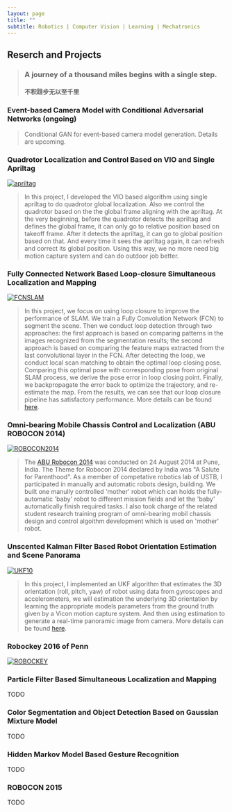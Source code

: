 ```yaml
---
layout: page
title: ""
subtitle: Robotics | Computer Vision | Learning | Mechatronics
---
```

## Reserch and Projects
> ### A journey of a thousand miles begins with a single step. 
> #### 不积跬步无以至千里

### Event-based Camera Model with Conditional Adversarial Networks (ongoing)
> Conditional GAN for event-based camera model generation. Details are upcoming.

### Quadrotor Localization and Control Based on VIO and Single Apriltag
[![apriltag](http://img.youtube.com/vi/SXhylsI6tZY/0.jpg)](http://www.youtube.com/watch?v=SXhylsI6tZY "apriltag")
> In this project, I developed the VIO based algorithm using single apriltag to do quadrotor global localization. Also we control the quadrotor based on the the global frame aligning with the apriltag. At the very beginning, before the quadrotor detects the apriltag and defines the global frame, it can only go to relative position based on takeoff frame. After it detects the apriltag, it can go to global position based on that. And every time it sees the apriltag again, it can refresh and correct its global position. Using this way, we no more need big motion capture system and can do outdoor job better.

### Fully Connected Network Based Loop-closure Simultaneous Localization and Mapping
[![FCNSLAM](http://img.youtube.com/vi/UbIvX2wLOx0/0.jpg)](http://www.youtube.com/watch?v=UbIvX2wLOx0 "FCNSLAM")
> In this project, we focus on using loop closure to improve the performance of SLAM. We train a Fully Convolution Network (FCN) to segment the scene. Then we conduct loop detection through two approaches: the first approach is based on comparing patterns in the images recognized from the segmentation results; the second approach is based on comparing the feature maps extracted from the last convolutional layer in the FCN. After detecting the loop, we conduct local scan matching to obtain the optimal loop closing pose. Comparing this optimal pose with corresponding pose from original SLAM process, we derive the pose error in loop closing point. Finally, we backpropagate the error back to optimize the trajectory, and re-estimate the map. From the results, we can see that our loop closure pipeline has satisfactory performance. More details can be found [here](https://docs.google.com/presentation/d/1LXZBWzL3knhRaRUoEIvMcnIDkkwjKsgEsluMrY89CKI/edit?usp=sharing).

### Omni-bearing Mobile Chassis Control and Localization (ABU ROBOCON 2014)
[![ROBOCON2014](http://img.youtube.com/vi/GRFTnDMXKEM/0.jpg)](http://www.youtube.com/watch?v=GRFTnDMXKEM "ROBOCON2014")
> The [ABU Robocon 2014](https://www.youtube.com/watch?v=GchwbtfqDzc) was conducted on 24 August 2014 at Pune, India. The Theme for Robocon 2014 declared by India was "A Salute for Parenthood". As a member of competative robotics lab of USTB, I participated in manually and automatic robots design, building. We built one manully controlled 'mother' robot which can holds the fully-automatic 'baby' robot to different mission fields and let the 'baby' automatically finish required tasks. I also took charge of the related student research training program of omni-bearing mobil chassis design and control algoithm development which is used on 'mother' robot.

### Unscented Kalman Filter Based Robot Orientation Estimation and Scene Panorama
[![UKF10](http://img.youtube.com/vi/YZcB-QJcKUk/0.jpg)](http://www.youtube.com/watch?v=YZcB-QJcKUk "UKF10")

> In this project, I implemented an UKF algorithm that estimates the 3D orientation (roll, pitch, yaw) of robot using data from gyroscopes and accelerometers, we will estimation the underlying 3D orientation by learning the appropriate models parameters from the ground truth given by a Vicon motion capture system. And then using estimation to generate a real-time panoramic image from camera. More detalis can be found [here](https://drive.google.com/file/d/1o5SvcSBA19LULOKvvoPVM_jdCfaBRu-j/view?usp=sharing).

### Robockey 2016 of Penn
[![ROBOCKEY](http://img.youtube.com/vi/-ZKGABq9zFw/0.jpg)](http://www.youtube.com/watch?v=-ZKGABq9zFw "ROBOCKEY")

### Particle Filter Based Simultaneous Localization and Mapping
TODO

### Color Segmentation and Object Detection Based on Gaussian Mixture Model
TODO


### Hidden Markov Model Based Gesture Recognition
TODO



### ROBOCON 2015
TODO
